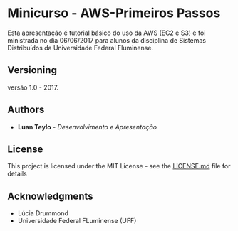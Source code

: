 # Minicurso - AWS-Primeiros Passos

Esta apresentação é tutorial básico do uso da AWS (EC2 e S3) e foi ministrada no dia 06/06/2017 para alunos da disciplina 
de Sistemas Distribuídos da Universidade Federal Fluminense.

## Versioning

versão 1.0 - 2017.

## Authors

* **Luan Teylo** - *Desenvolvimento e Apresentação* 

## License

This project is licensed under the MIT License - see the [LICENSE.md](LICENSE.md) file for details

## Acknowledgments

* Lúcia Drummond 
* Universidade Federal FLuminense (UFF) 

